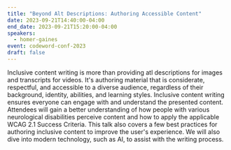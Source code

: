 ```yaml
---
title: "Beyond Alt Descriptions: Authoring Accessible Content"
date: 2023-09-21T14:40:00-04:00
end_date: 2023-09-21T15:20:00-04:00
speakers:
  - homer-gaines
event: codeword-conf-2023
draft: false
---
```


Inclusive content writing is more than providing atl descriptions for images and transcripts for videos. It's authoring material that is considerate, respectful, and accessible to a diverse audience, regardless of their background, identity, abilities, and learning styles. Inclusive content writing ensures everyone can engage with and understand the presented content. Attendees will gain a better understanding of how people with various neurological disabilities perceive content and how to apply the applicable WCAG 2.1 Success Criteria. This talk also covers a few best practices for authoring inclusive content to improve the user's experience. We will also dive into modern technology, such as AI, to assist with the writing process.